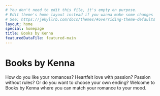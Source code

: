 ```yaml
---
# You don't need to edit this file, it's empty on purpose.
# Edit theme's home layout instead if you wanna make some changes
# See: https://jekyllrb.com/docs/themes/#overriding-theme-defaults
layout: home
special: homepage
title: Books by Kenna
featuredDataFile: featured-main
---
```

# Books by Kenna

How do you like your romances? Heartfelt love with passion? Passion without rules? Or do you want to choose your own ending? Welcome to Books by Kenna where you can match your romance to your mood.